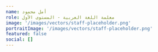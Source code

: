 ```yaml
---
name: أمل محمود
role: معلمة اللغة العربية - المستوى الأول
image: '/images/vectors/staff-placeholder.png'
portraitImage: '/images/vectors/staff-placeholder.png'
featured: false
social: []
---
```

